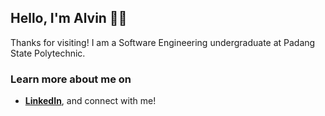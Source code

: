 ## Hello, I'm Alvin 👋🏼

Thanks for visiting! I am a Software Engineering undergraduate at Padang State Polytechnic.

### Learn more about me on
- **[LinkedIn](https://www.linkedin.com/in/alvinfadli/)**, and connect with me!
